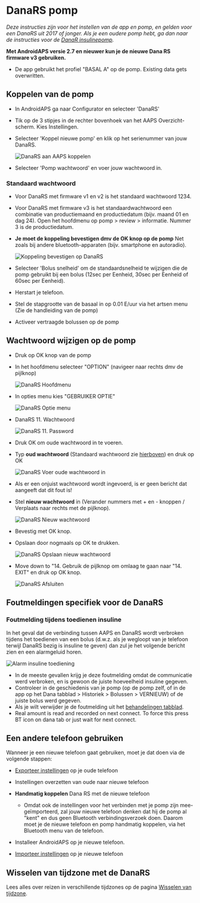 # DanaRS pomp

_Deze instructies zijn voor het instellen van de app en pomp, en gelden voor een DanaRS uit 2017 of jonger. Als je een oudere pomp hebt, ga dan naar de instructies voor de [DanaR insulinepomp](./DanaR-Insulin-Pump)._

**Met AndroidAPS versie 2.7 en nieuwer kun je de nieuwe Dana RS firmware v3 gebruiken.**

* De app gebruikt het profiel "BASAL A" op de pomp. Existing data gets overwritten.

## Koppelen van de pomp

* In AndroidAPS ga naar Configurator en selecteer 'DanaRS'

* Tik op de 3 stipjes in de rechter bovenhoek van het AAPS Overzicht-scherm. Kies Instellingen.

* Selecteer 'Koppel nieuwe pomp' en klik op het serienummer van jouw DanaRS.

  ![DanaRS aan AAPS koppelen](../images/AAPS_DanaRSPairing.png)

* Selecteer 'Pomp wachtwoord' en voer jouw wachtwoord in.

### Standaard wachtwoord

* Voor DanaRS met firmware v1 en v2 is het standaard wachtwoord 1234.
* Voor DanaRS met firmware v3 is het standaardwachtwoord een combinatie van productiemaand en productiedatum (bijv. maand 01 en dag 24). Open het hoofdmenu op pomp > review > informatie. Nummer 3 is de productiedatum.

* **Je moet de koppeling bevestigen dmv de OK knop op de pomp** Net zoals bij andere bluetooth-apparaten (bijv. smartphone en autoradio).

  ![Koppeling bevestigen op DanaRS](../images/DanaRS_Pairing.png)

* Selecteer 'Bolus snelheid' om de standaardsnelheid te wijzigen die de pomp gebruikt bij een bolus (12sec per Eenheid, 30sec per Eenheid of 60sec per Eenheid).
* Herstart je telefoon.
* Stel de stapgrootte van de basaal in op 0.01 E/uur via het artsen menu (Zie de handleiding van de pomp)
* Activeer vertraagde bolussen op de pomp

## Wachtwoord wijzigen op de pomp

* Druk op OK knop van de pomp
* In het hoofdmenu selecteer "OPTION" (navigeer naar rechts dmv de pijlknop)

  ![DanaRS Hoofdmenu](../images/DanaRSPW_01_MainMenu.png)

* In opties menu kies "GEBRUIKER OPTIE"

  ![DanaRS Optie menu](../images/DanaRSPW_02_OptionMenu.png)

* DanaRS 11. Wachtwoord

  ![DanaRS 11. Password](../images/DanaRSPW_03_11PW.png)

* Druk OK om oude wachtwoord in te voeren.

* Typ **oud wachtwoord** (Standaard wachtwoord zie [hierboven](#standaard-wachtwoord)) en druk op OK

  ![DanaRS Voer oude wachtwoord in](../images/DanaRSPW_04_11PWenter.png)

* Als er een onjuist wachtwoord wordt ingevoerd, is er geen bericht dat aangeeft dat dit fout is!
* Stel **nieuw wachtwoord** in (Verander nummers met + en - knoppen / Verplaats naar rechts met de pijlknop).

  ![DanaRS Nieuw wachtwoord](../images/DanaRSPW_05_PWnew.png)

* Bevestig met OK knop.
* Opslaan door nogmaals op OK te drukken.

  ![DanaRS Opslaan nieuw wachtwoord](../images/DanaRSPW_06_PWnewSave.png)

* Move down to "14. Gebruik de pijlknop om omlaag te gaan naar "14. EXIT" en druk op OK knop.

  ![DanaRS Afsluiten](../images/DanaRSPW_07_Exit.png)

## Foutmeldingen specifiek voor de DanaRS

### Foutmelding tijdens toedienen insuline
In het geval dat de verbinding tussen AAPS en DanaRS wordt verbroken tijdens het toedienen van een bolus (d.w.z. als je wegloopt van je telefoon terwijl DanaRS bezig is insuline te geven) dan zul je het volgende bericht zien en een alarmgeluid horen.

![Alarm insuline toediening](../images/DanaRS_Error_bolus.png)

* In de meeste gevallen krijg je deze foutmelding omdat de communicatie werd verbroken, en is gewoon de juiste hoeveelheid insuline gegeven.
* Controleer in de geschiedenis van je pomp (op de pomp zelf, of in de app op het Dana tabblad > Historiek > Bolussen > VERNIEUW) of de juiste bolus werd gegeven.
* Als je wilt verwijder je de foutmelding uit het [behandelingen tabblad](../Getting-Started/Screenshots#koolhydraten-correctie).
* Real amount is read and recorded on next connect. To force this press BT icon on dana tab or just wait for next connect.

## Een andere telefoon gebruiken

Wanneer je een nieuwe telefoon gaat gebruiken, moet je dat doen via de volgende stappen:
* [Exporteer instellingen](../Usage/ExportImportSettings#export-settings) op je oude telefoon
* Instellingen overzetten van oude naar nieuwe telefoon
* **Handmatig koppelen** Dana RS met de nieuwe telefoon

  * Omdat ook de instellingen voor het verbinden met je pomp zijn mee-geïmporteerd, zal jouw nieuwe telefoon denken dat hij de pomp al "kent" en dus geen Bluetooth verbindingsverzoek doen. Daarom moet je de nieuwe telefoon en pomp handmatig koppelen, via het Bluetooth menu van de telefoon.
* Installeer AndroidAPS op je nieuwe telefoon.
* [Importeer instellingen](../Usage/ExportImportSettings#importeer-instellingen) op je nieuwe telefoon

## Wisselen van tijdzone met de DanaRS

Lees alles over reizen in verschillende tijdzones op de pagina [Wisselen van tijdzone](../Usage/Timezone-traveling#danarv2-danars).
